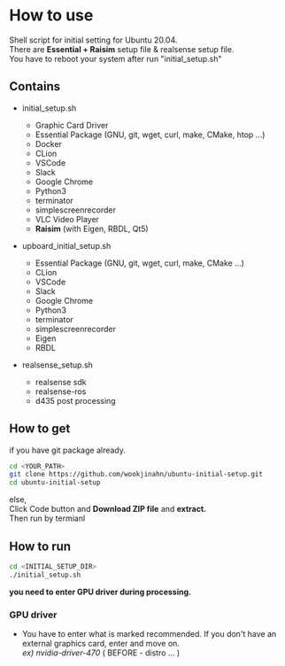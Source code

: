 # How to use  

Shell script for initial setting for Ubuntu 20.04.  
There are **Essential + Raisim** setup file & realsense setup file.  
You have to reboot your system after run "initial_setup.sh"

## Contains
- initial_setup.sh 
  + Graphic Card Driver
  + Essential Package (GNU, git, wget, curl, make, CMake, htop ...)
  + Docker
  + CLion 
  + VSCode
  + Slack  
  + Google Chrome  
  + Python3  
  + terminator  
  + simplescreenrecorder
  + VLC Video Player
  + **Raisim** (with Eigen, RBDL, Qt5)


- upboard_initial_setup.sh 
  + Essential Package (GNU, git, wget, curl, make, CMake ...)
  + CLion  
  + VSCode
  + Slack  
  + Google Chrome  
  + Python3  
  + terminator  
  + simplescreenrecorder  
  + Eigen
  + RBDL
  
  
- realsense_setup.sh  
  + realsense sdk  
  + realsense-ros  
  + d435 post processing  

## How to get  
if you have git package already.  

```bash
cd <YOUR_PATH>
git clone https://github.com/wookjinahn/ubuntu-initial-setup.git
cd ubuntu-initial-setup
```

else,  
Click Code button and **Download ZIP file** and **extract.**   
Then run by termianl  


## How to run  

```bash
cd <INITIAL_SETUP_DIR>
./initial_setup.sh
```

**you need to enter GPU driver during processing.**

### GPU driver
- You have to enter what is marked recommended. If you don't have an external graphics card, enter and move on.   
  _ex) nvidia-driver-470_ ( BEFORE - distro ... )   
